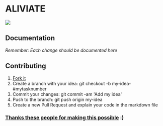 # ALIVIATE

![](https://cloud.githubusercontent.com/assets/8335556/18819628/c6a0e692-8359-11e6-9b27-095feb9255b7.png)

## Documentation

*Remember: Each change should be documented here*

## Contributing

1. [Fork it](https://github.com/fmauricios/aliviate)
2. Create a branch with your idea: git checkout -b my-idea-#mytasknumber
3. Commit your changes: git commit -am 'Add my idea'
4. Push to the branch: git push origin my-idea
5. Create a new Pull Request and explain your code in the markdown file


### [Thanks these people for making this possible](https://github.com/fmauricios/aliviate/graphs/contributors) :)